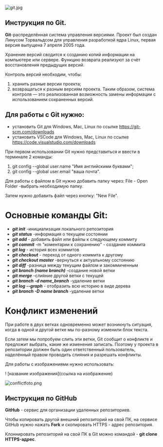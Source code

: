 ![git.jpg](git.jpg)

## Инструкция по  Git.

**Git**-распределённая система управления версиями. Проект был создан Линусом Торвальдсом для управления разработкой ядра Linux, первая версия выпущена 7 апреля 2005 года. 

Хранение версий сводится к созданию копий информации на компьютере или сервере. 
Функцию возврата реализуют за счёт восстановления предыдущих версий. 


Контроль версий необходим, чтобы:
1. хранить разные версии проекта;
2. возвращаться к разным версиям проекта. Таким образом, система контроля — это реализованная возможность замены информации  с использованием сохраненных версий.

## Для работы с Git нужно: ##

* установить Git для Windows, Mac, Linux по ссылке https://git-scm.com/downloads
* установить VSCode для Windows, Mac, Linux по ссылке https://code.visualstudio.com/downloads

При первом использовании Git нужно представиться и  ввести в терминале 2 команды:
1. git config --global user.name "Имя английскими буквами";
2. git config --global user.email "ваша почта".

Для работы с файлом в Git нужно добавить папку через:  File - Open Folder -выбрать необходимую папку.

Затем нужно добавить файл через кнопку: "New File".

# Основные команды Git:
* ***git init*** -инициализация локального репозитория
* ***git status*** -информация о текущем состоянии
* ***git add*** - добавить файл или файлы к следующему коммиту
* ***git commit*** -m "коментарии к сохранению"  - cоздание коммита
* ***git log*** - история всех коммитов 
* ***git checkout*** - переход от одного коммита к другому
* ***git checkout master*** -вернуться к актуальному состоянию 
* ***git diff*** -разница между текущим файлом и закоммиченным
* ***git branch (name branch)*** -создание новой ветки
* ***git merge*** -cлияние другой ветки с текущей
* ***git branch -d name_branch*** -удаление ветки
* ***git log --graph*** - отобразить всю историю в виде дерева
* ***git branch -D name branch*** -удаление ветки

# Конфликт изменений

При работе в двух ветках одновременно может
возникнуть ситуация, когда в одной и другой
ветке мы по-разному изменили блок текста.

Если затем мы попробуем слить эти ветки, Git
сообщит о конфликте и предложит выбрать,
какие же изменения записать. Поэтому у проекта в репозитории должен быть один ответственный пользователь, наделённый правом проводить слияния и разрешать конфликты.


Для работы с изображениями нужно использовать:

! [название изображения](ссылка на изображение)

![conflictfoto.png](conflictfoto.png)

## Инструкция по GitHub 

**GitHub** - сервис для организации удаленных репозиториев.

Чтобы копировать другой внешний репозиторий на свой ПК, на сервисе GitHub нужно нажать **Fork** и скопировать HTTPS - адрес репозитория.

Клоннировать репозиторий на свой ПК в Git можно командой - **git clone HTTPS-адрес**.